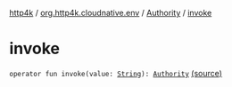 [http4k](../../index.md) / [org.http4k.cloudnative.env](../index.md) / [Authority](index.md) / [invoke](./invoke.md)

# invoke

`operator fun invoke(value: `[`String`](https://kotlinlang.org/api/latest/jvm/stdlib/kotlin/-string/index.html)`): `[`Authority`](index.md) [(source)](https://github.com/http4k/http4k/blob/master/http4k-cloudnative/src/main/kotlin/org/http4k/cloudnative/env/Authority.kt#L7)